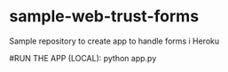 # sample-web-trust-forms
Sample repository to create app to handle forms i Heroku









#RUN THE APP (LOCAL):
python app.py

